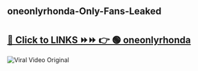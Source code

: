 
 ## oneonlyrhonda-Only-Fans-Leaked

# <h2><a href="https://clipsfans.com/oneonlyrhonda&ref=git">🔗 Click to LINKS ⏩⏩ 👉 🟢 oneonlyrhonda </a></h2>

<a href="https://clipsfans.com/oneonlyrhonda&ref=git" rel="nofollow" data-target="animated-image.originalLink"><img src="https://i.ibb.co.com/xMMVF88/686577567.gif" alt="Viral Video Original" style="max-width: 100%; display: inline-block;" data-target="animated-image.originalImage"></a>
